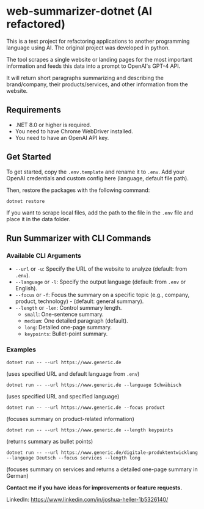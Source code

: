 # web-summarizer-dotnet (AI refactored)

This is a test project for refactoring applications to another programming language using AI. The original project was developed in python.

The tool scrapes a single website or landing pages for the most important information and feeds this data into a prompt to OpenAI's GPT-4 API.

It will return short paragraphs summarizing and describing the brand/company, their products/services, and other information from the website.

## Requirements

- .NET 8.0 or higher is required.
- You need to have Chrome WebDriver installed.
- You need to have an OpenAI API key.

## Get Started

To get started, copy the `.env.template` and rename it to `.env`. Add your OpenAI credentials and custom config here (language, default file path).

Then, restore the packages with the following command:

```
dotnet restore
```

If you want to scrape local files, add the path to the file in the `.env` file and place it in the data folder.

## Run Summarizer with CLI Commands

### Available CLI Arguments

- `--url` or `-u`: Specify the URL of the website to analyze (default: from `.env`).
- `--language` or `-l`: Specify the output language (default: from `.env` or English).
- `--focus` or `-f`: Focus the summary on a specific topic (e.g., company, product, technology) - (default: general summary).
- `--length` or `-len`: Control summary length.
  - `small`: One-sentence summary.
  - `medium`: One detailed paragraph (default).
  - `long`: Detailed one-page summary.
  - `keypoints`: Bullet-point summary.

### Examples

```
dotnet run -- --url https://www.generic.de
```
(uses specified URL and default language from `.env`)

```
dotnet run -- --url https://www.generic.de --language Schwäbisch
```
(uses specified URL and specified language)

```
dotnet run -- --url https://www.generic.de --focus product
```
(focuses summary on product-related information)

```
dotnet run -- --url https://www.generic.de --length keypoints
```
(returns summary as bullet points)

```
dotnet run -- --url https://www.generic.de/digitale-produktentwicklung --language Deutsch --focus services --length long
```
(focuses summary on services and returns a detailed one-page summary in German)


**Contact me if you have ideas for improvements or feature requests.**

LinkedIn: https://www.linkedin.com/in/joshua-heller-1b5326140/